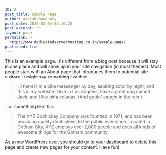 ```yaml
---
ID: 2
post_title: Sample Page
author: ashishchowdhury
post_date: 2016-03-04 05:16:25
post_excerpt: ""
layout: page
permalink: >
  http://www.dedicatedserverhosting.co.in/sample-page/
published: true
---
```

This is an example page. It's different from a blog post because it will stay in one place and will show up in your site navigation (in most themes). Most people start with an About page that introduces them to potential site visitors. It might say something like this:

<blockquote>Hi there! I'm a bike messenger by day, aspiring actor by night, and this is my website. I live in Los Angeles, have a great dog named Jack, and I like pi&#241;a coladas. (And gettin' caught in the rain.)</blockquote>

...or something like this:

<blockquote>The XYZ Doohickey Company was founded in 1971, and has been providing quality doohickeys to the public ever since. Located in Gotham City, XYZ employs over 2,000 people and does all kinds of awesome things for the Gotham community.</blockquote>

As a new WordPress user, you should go to <a href="http://dedicatedserverhosting.co.in/wp-admin/">your dashboard</a> to delete this page and create new pages for your content. Have fun!